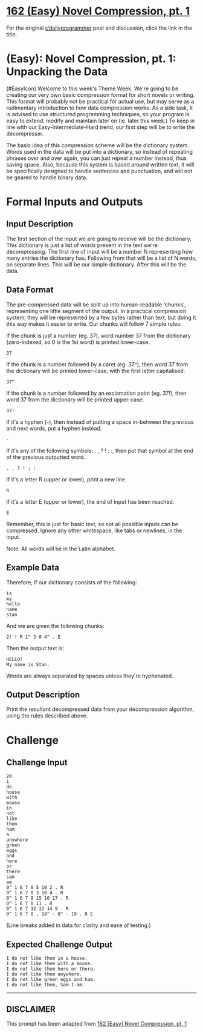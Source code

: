 # [162 (Easy) Novel Compression, pt. 1](https://www.reddit.com/r/dailyprogrammer/comments/25clki/5122014_challenge_162_easy_novel_compression_pt_1/)

For the original [r/dailyprogrammer](https://www.reddit.com/r/dailyprogrammer/) post and discussion, click the link in the title.

#  (Easy): Novel Compression, pt. 1: Unpacking the Data
(#EasyIcon)
Welcome to this week's Theme Week. We're going to be creating our very own basic compression format for short novels or writing. This format will probably not be practical for actual use, but may serve as a rudimentary introduction to how data compression works. As a side task, it is advised to use structured programming techniques, so your program is easy to extend, modify and maintain later on (ie. later this week.) To keep in line with our Easy-Intermediate-Hard trend, our first step will be to write the decompresser.

The basic idea of this compression scheme will be the dictionary system. Words used in the data will be put into a dictionary, so instead of repeating phrases over and over again, you can just repeat a number instead, thus saving space. Also, because this system is based around written text, it will be specifically designed to handle sentences and punctuation, and will not be geared to handle binary data.

# Formal Inputs and Outputs
## Input Description
The first section of the input we are going to receive will be the dictionary. This dictionary is just a list of words present in the text we're decompressing. The first line of input will be a number N representing how many entries the dictionary has. Following from that will be a list of N words, on separate lines. This will be our simple dictionary. After this will be the data.

## Data Format
The pre-compressed data will be split up into human-readable 'chunks', representing one little segment of the output. In a practical compression system, they will be represented by a few bytes rather than text, but doing it this way makes it easier to write. Our chunks will follow 7 simple rules:

If the chunk is just a number (eg. 37), word number 37 from the dictionary (zero-indexed, so 0 is the 1st word) is printed lower-case.


```
37
```
If the chunk is a number followed by a caret (eg. 37^), then word 37 from the dictionary will be printed lower-case, with the first letter capitalised.


```
37^
```
If the chunk is a number followed by an exclamation point (eg. 37!), then word 37 from the dictionary will be printed upper-case.


```
37!
```
If it's a hyphen (-), then instead of putting a space in-between the previous and next words, put a hyphen instead.


```
-
```
If it's any of the following symbols: . , ? ! ; :, then put that symbol at the end of the previous outputted word.


```
. , ? ! ; :
```
If it's a letter R (upper or lower), print a new line.


```
R
```
If it's a letter E (upper or lower), the end of input has been reached.


```
E
```
Remember, this is just for basic text, so not all possible inputs can be compressed. Ignore any other whitespace, like tabs or newlines, in the input.

Note: All words will be in the Latin alphabet.

## Example Data
Therefore, if our dictionary consists of the following:


```
is
my
hello
name
stan
```
And we are given the following chunks:


```
2! ! R 1^ 3 0 4^ . E
```
Then the output text is:


```
HELLO!
My name is Stan.
```
Words are always separated by spaces unless they're hyphenated.

## Output Description
Print the resultant decompressed data from your decompression algorithm, using the rules described above.

# Challenge
## Challenge Input

```
20
i
do
house
with
mouse
in
not
like
them
ham
a
anywhere
green
eggs
and
here
or
there
sam
am
0^ 1 6 7 8 5 10 2 . R
0^ 1 6 7 8 3 10 4 . R
0^ 1 6 7 8 15 16 17 . R
0^ 1 6 7 8 11 . R
0^ 1 6 7 12 13 14 9 . R
0^ 1 6 7 8 , 18^ - 0^ - 19 . R E
```
(Line breaks added in data for clarity and ease of testing.)

## Expected Challenge Output

```
I do not like them in a house.
I do not like them with a mouse.
I do not like them here or there.
I do not like them anywhere.
I do not like green eggs and ham.
I do not like them, Sam-I-am.
```

----
## **DISCLAIMER**
This prompt has been adapted from [162 [Easy] Novel Compression, pt. 1](https://www.reddit.com/r/dailyprogrammer/comments/25clki/5122014_challenge_162_easy_novel_compression_pt_1/
)

